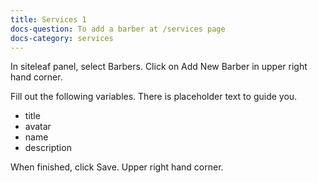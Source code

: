 ```yaml
---
title: Services 1
docs-question: To add a barber at /services page
docs-category: services
---
```


In siteleaf panel, select Barbers. Click on Add New Barber in upper right hand corner.

Fill out the following variables.  There is placeholder text to guide you.

+ title
+ avatar
+ name
+ description

When finished, click Save. Upper right hand corner.
